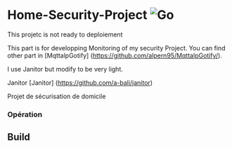 # Home-Security-Project ![Go](https://img.shields.io/badge/go-%2300ADD8.svg?style=for-the-badge&logo=go&logoColor=white)

This projetc is not ready to deploiement


This part is for developping Monitoring of my security Project.
You can find other part in [MqttalpGotify] (https://github.com/alpern95/MqttalpGotify/).

I use Janitor but modify to be very light.

Janitor [Janitor] (https://github.com/a-bali/janitor)

Projet de sécurisation de domicile

### Opération


## Build
